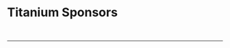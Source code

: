 <!--
This file uses markdown. If you need to know more about markdown, visit https://github.com/CaedmonMyers/untitled-repo/wiki/Markdown-Basics
-->
<style>
    .pointerHover { cursor: pointer; }
    p#moreButtonStatus { display: inline; }
details[open] p#moreButtonStatus { display:  none; }
p#lessButtonStatus { display: none; }
details[open] p#lessButtonStatus { display:  inline; }
.expand { color: #FF7438;}
</style>

<script>
    document.querySelector('moreButton').addEventListener('toggle', function (e) {
    var statusElement = document.getElementById('moreButtonStatus');
    if (this.open) {
        statusElement.innerText = "Hidden";
    } else {
        statusElement.innerText = "Shown";
    }
});
</script>
<script>
    document.querySelector('lessButton').addEventListener('toggle', function (e) {
    var statusElement = document.getElementById('lessButtonStatus');
    if (this.open) {
        statusElement.innerText = "Hidden";
    } else {
        statusElement.innerText = "Shown";
    }
});
</script>


<!--Start of Sponsors-->



# Titanium Sponsors


<br><hr><br><!--__________Separator for sponsors__________-->